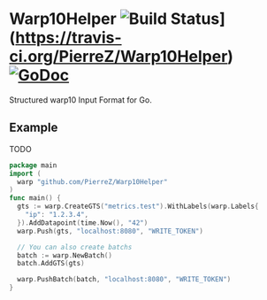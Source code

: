# Warp10Helper ![Build Status](https://travis-ci.org/PierreZ/Warp10Helper.svg?branch=master)](https://travis-ci.org/PierreZ/Warp10Helper)&nbsp;[![GoDoc](https://godoc.org/github.com/PierreZ/Warp10Helper?status.svg)](https://godoc.org/github.com/PierreZ/Warp10Helper)
Structured warp10 Input Format for Go.

## Example

TODO
```go 
package main
import (
  warp "github.com/PierreZ/Warp10Helper"
)
func main() {
  gts := warp.CreateGTS("metrics.test").WithLabels(warp.Labels{
    "ip": "1.2.3.4",
  }).AddDatapoint(time.Now(), "42")
  warp.Push(gts, "localhost:8080", "WRITE_TOKEN")

  // You can also create batchs
  batch := warp.NewBatch()
  batch.AddGTS(gts)

  warp.PushBatch(batch, "localhost:8080", "WRITE_TOKEN")
}
```
